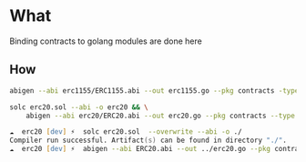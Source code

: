 # What

Binding contracts to golang modules are done here

## How

```bash
abigen --abi erc1155/ERC1155.abi --out erc1155.go --pkg contracts -type ERC1155

solc erc20.sol --abi -o erc20 && \
    abigen --abi erc20/ERC20.abi --out erc20.go --pkg contracts --type ERC20
```

```zsh
☁  erc20 [dev] ⚡  solc erc20.sol  --overwrite --abi -o ./
Compiler run successful. Artifact(s) can be found in directory "./".
☁  erc20 [dev] ⚡  abigen --abi ERC20.abi --out ../erc20.go --pkg contracts --type ERC20
```
